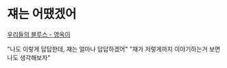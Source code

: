 # 쟤는 어땠겠어

[우리들의 블루스 - 영옥이](https://youtube.com/shorts/-VOWQrwbYIo?si=rCMO-AGy2GJEvz-j)

"나도 이렇게 답답한데, 쟤는 얼마나 답답하겠어"
"쟤가 저렇게까지 이야기하는거 보면 나도 생각해보자"
